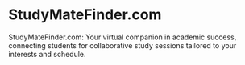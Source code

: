 # StudyMateFinder.com
StudyMateFinder.com: Your virtual companion in academic success, connecting students for collaborative study sessions tailored to your interests and schedule.

